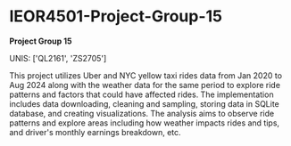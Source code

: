 # IEOR4501-Project-Group-15
**Project Group 15**

UNIS: ['QL2161', 'ZS2705']

This project utilizes Uber and NYC yellow taxi rides data from Jan 2020 to Aug 2024 along with the weather data for the same period to explore ride patterns and factors that could have affected rides. The implementation includes data downloading, cleaning and sampling, storing data in SQLite database, and creating visualizations. The analysis aims to observe ride patterns and explore areas including how weather impacts rides and tips, and driver's monthly earnings breakdown, etc. 
